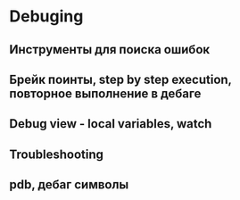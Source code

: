 # Debuging

## Инструменты для поиска ошибок

## Брейк поинты, step by step execution, повторное выполнение в дебаге

## Debug view - local variables, watch

## Troubleshooting

## pdb, дебаг символы
